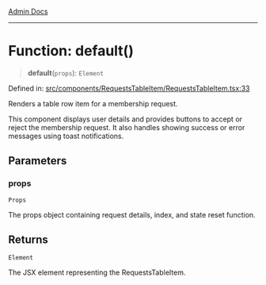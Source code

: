 [Admin Docs](/)

***

# Function: default()

> **default**(`props`): `Element`

Defined in: [src/components/RequestsTableItem/RequestsTableItem.tsx:33](https://github.com/PalisadoesFoundation/talawa-admin/blob/main/src/components/RequestsTableItem/RequestsTableItem.tsx#L33)

Renders a table row item for a membership request.

This component displays user details and provides buttons to accept or reject
the membership request. It also handles showing success or error messages using
toast notifications.

## Parameters

### props

`Props`

The props object containing request details, index, and state reset function.

## Returns

`Element`

The JSX element representing the RequestsTableItem.
